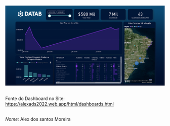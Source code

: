 ![Dashboard.png](https://github.com/alexsiks/alexsiks/blob/db1c436cccfb672fe00bb0bd7039a792009dd5c9/Dashboard.png)
##

Fonte do Dashboard no Site: https://alexads2022.web.app/html/dashboards.html
 
<br>*Nome:* Alex dos santos Moreira
